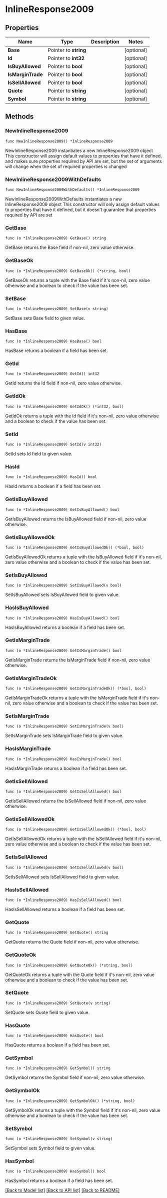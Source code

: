 # InlineResponse2009

## Properties

Name | Type | Description | Notes
------------ | ------------- | ------------- | -------------
**Base** | Pointer to **string** |  | [optional] 
**Id** | Pointer to **int32** |  | [optional] 
**IsBuyAllowed** | Pointer to **bool** |  | [optional] 
**IsMarginTrade** | Pointer to **bool** |  | [optional] 
**IsSellAllowed** | Pointer to **bool** |  | [optional] 
**Quote** | Pointer to **string** |  | [optional] 
**Symbol** | Pointer to **string** |  | [optional] 

## Methods

### NewInlineResponse2009

`func NewInlineResponse2009() *InlineResponse2009`

NewInlineResponse2009 instantiates a new InlineResponse2009 object
This constructor will assign default values to properties that have it defined,
and makes sure properties required by API are set, but the set of arguments
will change when the set of required properties is changed

### NewInlineResponse2009WithDefaults

`func NewInlineResponse2009WithDefaults() *InlineResponse2009`

NewInlineResponse2009WithDefaults instantiates a new InlineResponse2009 object
This constructor will only assign default values to properties that have it defined,
but it doesn't guarantee that properties required by API are set

### GetBase

`func (o *InlineResponse2009) GetBase() string`

GetBase returns the Base field if non-nil, zero value otherwise.

### GetBaseOk

`func (o *InlineResponse2009) GetBaseOk() (*string, bool)`

GetBaseOk returns a tuple with the Base field if it's non-nil, zero value otherwise
and a boolean to check if the value has been set.

### SetBase

`func (o *InlineResponse2009) SetBase(v string)`

SetBase sets Base field to given value.

### HasBase

`func (o *InlineResponse2009) HasBase() bool`

HasBase returns a boolean if a field has been set.

### GetId

`func (o *InlineResponse2009) GetId() int32`

GetId returns the Id field if non-nil, zero value otherwise.

### GetIdOk

`func (o *InlineResponse2009) GetIdOk() (*int32, bool)`

GetIdOk returns a tuple with the Id field if it's non-nil, zero value otherwise
and a boolean to check if the value has been set.

### SetId

`func (o *InlineResponse2009) SetId(v int32)`

SetId sets Id field to given value.

### HasId

`func (o *InlineResponse2009) HasId() bool`

HasId returns a boolean if a field has been set.

### GetIsBuyAllowed

`func (o *InlineResponse2009) GetIsBuyAllowed() bool`

GetIsBuyAllowed returns the IsBuyAllowed field if non-nil, zero value otherwise.

### GetIsBuyAllowedOk

`func (o *InlineResponse2009) GetIsBuyAllowedOk() (*bool, bool)`

GetIsBuyAllowedOk returns a tuple with the IsBuyAllowed field if it's non-nil, zero value otherwise
and a boolean to check if the value has been set.

### SetIsBuyAllowed

`func (o *InlineResponse2009) SetIsBuyAllowed(v bool)`

SetIsBuyAllowed sets IsBuyAllowed field to given value.

### HasIsBuyAllowed

`func (o *InlineResponse2009) HasIsBuyAllowed() bool`

HasIsBuyAllowed returns a boolean if a field has been set.

### GetIsMarginTrade

`func (o *InlineResponse2009) GetIsMarginTrade() bool`

GetIsMarginTrade returns the IsMarginTrade field if non-nil, zero value otherwise.

### GetIsMarginTradeOk

`func (o *InlineResponse2009) GetIsMarginTradeOk() (*bool, bool)`

GetIsMarginTradeOk returns a tuple with the IsMarginTrade field if it's non-nil, zero value otherwise
and a boolean to check if the value has been set.

### SetIsMarginTrade

`func (o *InlineResponse2009) SetIsMarginTrade(v bool)`

SetIsMarginTrade sets IsMarginTrade field to given value.

### HasIsMarginTrade

`func (o *InlineResponse2009) HasIsMarginTrade() bool`

HasIsMarginTrade returns a boolean if a field has been set.

### GetIsSellAllowed

`func (o *InlineResponse2009) GetIsSellAllowed() bool`

GetIsSellAllowed returns the IsSellAllowed field if non-nil, zero value otherwise.

### GetIsSellAllowedOk

`func (o *InlineResponse2009) GetIsSellAllowedOk() (*bool, bool)`

GetIsSellAllowedOk returns a tuple with the IsSellAllowed field if it's non-nil, zero value otherwise
and a boolean to check if the value has been set.

### SetIsSellAllowed

`func (o *InlineResponse2009) SetIsSellAllowed(v bool)`

SetIsSellAllowed sets IsSellAllowed field to given value.

### HasIsSellAllowed

`func (o *InlineResponse2009) HasIsSellAllowed() bool`

HasIsSellAllowed returns a boolean if a field has been set.

### GetQuote

`func (o *InlineResponse2009) GetQuote() string`

GetQuote returns the Quote field if non-nil, zero value otherwise.

### GetQuoteOk

`func (o *InlineResponse2009) GetQuoteOk() (*string, bool)`

GetQuoteOk returns a tuple with the Quote field if it's non-nil, zero value otherwise
and a boolean to check if the value has been set.

### SetQuote

`func (o *InlineResponse2009) SetQuote(v string)`

SetQuote sets Quote field to given value.

### HasQuote

`func (o *InlineResponse2009) HasQuote() bool`

HasQuote returns a boolean if a field has been set.

### GetSymbol

`func (o *InlineResponse2009) GetSymbol() string`

GetSymbol returns the Symbol field if non-nil, zero value otherwise.

### GetSymbolOk

`func (o *InlineResponse2009) GetSymbolOk() (*string, bool)`

GetSymbolOk returns a tuple with the Symbol field if it's non-nil, zero value otherwise
and a boolean to check if the value has been set.

### SetSymbol

`func (o *InlineResponse2009) SetSymbol(v string)`

SetSymbol sets Symbol field to given value.

### HasSymbol

`func (o *InlineResponse2009) HasSymbol() bool`

HasSymbol returns a boolean if a field has been set.


[[Back to Model list]](../README.md#documentation-for-models) [[Back to API list]](../README.md#documentation-for-api-endpoints) [[Back to README]](../README.md)


